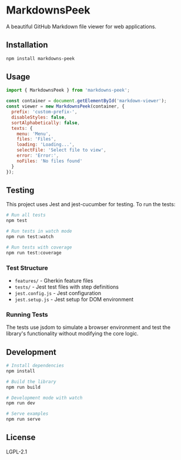 # MarkdownsPeek

A beautiful GitHub Markdown file viewer for web applications.

## Installation

```bash
npm install markdowns-peek
```

## Usage

```javascript
import { MarkdownsPeek } from 'markdowns-peek';

const container = document.getElementById('markdown-viewer');
const viewer = new MarkdownsPeek(container, {
  prefix: 'custom-prefix-',
  disableStyles: false,
  sortAlphabetically: false,
  texts: {
    menu: 'Menu',
    files: 'Files',
    loading: 'Loading...',
    selectFile: 'Select file to view',
    error: 'Error:',
    noFiles: 'No files found'
  }
});
```

## Testing

This project uses Jest and jest-cucumber for testing. To run the tests:

```bash
# Run all tests
npm test

# Run tests in watch mode
npm run test:watch

# Run tests with coverage
npm run test:coverage
```

### Test Structure

- `features/` - Gherkin feature files
- `tests/` - Jest test files with step definitions
- `jest.config.js` - Jest configuration
- `jest.setup.js` - Jest setup for DOM environment

### Running Tests

The tests use jsdom to simulate a browser environment and test the library's functionality without modifying the core logic.

## Development

```bash
# Install dependencies
npm install

# Build the library
npm run build

# Development mode with watch
npm run dev

# Serve examples
npm run serve
```

## License

LGPL-2.1